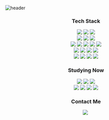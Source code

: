 ![header](https://capsule-render.vercel.app/api?type=waving&color=gradient&height=300&section=header&text=Hi!%20I'm%20Cathy!&fontSize=90&animation=fadeIn)
<!--
<h3 align="center">:여성_기술_전문가: My Github Stats :여성_기술_전문가:</h3>
<div align="center">
// ![Cathy's GitHub stats](https://github-readme-stats.vercel.app/api?username=Cathy-Kim&show_icons=true&theme=buefy)
</div>
-->
<h3 align="center"> Tech Stack </h3>
<p align="center">
  <img src="https://img.shields.io/badge/Python-3776AB?style=flat&logo=Python&logoColor=white"/>
  <img src="https://img.shields.io/badge/C-A8B9CC?style=flat&logo=C&logoColor=white"/></a>
  <img src="https://img.shields.io/badge/Java-3B5C87?style=flat&logo=JAVA&logoColor=white"/></a>
  <br>
  <img src="https://img.shields.io/badge/PyTorch-EE4C2C?style=flat&logo=PyTorch&logoColor=white"/>
  <img src="https://img.shields.io/badge/PyTorch Lightning-792EE5?style=flat&logo=lightning&logoColor=white"/></a>
  <img src="https://img.shields.io/badge/TensorFlow-FF6F00?style=flat&logo=TensorFlow&logoColor=white"/></a>
  <br>
  <img src="https://img.shields.io/badge/Anaconda-44A833?style=flat&logo=Anaconda&logoColor=white"/>
  <img src="https://img.shields.io/badge/Tableau-E97627?style=flat&logo=Tableau&logoColor=white"/></a>
  <img src="https://img.shields.io/badge/R-276DC3?style=flat&logo=R&logoColor=white"/></a>
  <img src="https://img.shields.io/badge/SPSS-DD0700?style=flat&logo=&logoColor=white"/></a>
  <img src="https://img.shields.io/badge/SAS-1981D1?style=flat&logo=&logoColor=white"/></a>
  <br>
  <img src="https://img.shields.io/badge/HTML-E34F26?style=flat&logo=HTML5&logoColor=white"/>
  <img src="https://img.shields.io/badge/CSS-1572B6?style=flat&logo=CSS3&logoColor=white"/></a>
  <img src="https://img.shields.io/badge/MySQL-4479A1?style=flat&logo=mysql&logoColor=white"/></a>
  <img src="https://img.shields.io/badge/MariaDB-003545?style=flat&logo=mariadb&logoColor=white"/></a>
  <br>
  <img src="https://img.shields.io/badge/GitHub-181717?style=flat&logo=github&logoColor=white"/>
  <img src="https://img.shields.io/badge/Git-F05032?style=flat&logo=git&logoColor=white"/></a>
  <img src="https://img.shields.io/badge/Slack-4A154B?style=flat&logo=slack&logoColor=white"/></a>
  <img src="https://img.shields.io/badge/WandB-FFBE00?style=flat&logo=weightsandbiases&logoColor=white"/></a>
</p>
<h3 align="center">Studying Now </h3>
<p align="center">
  <img src="https://img.shields.io/badge/FastAPI-009688?style=flat&logo=fastapi&logoColor=white"/>
  <img src="https://img.shields.io/badge/Streamlit-FF4B4B?style=flat&logo=streamlit&logoColor=white"/></a>
  <img src="https://img.shields.io/badge/sqlalchemy-D71F00?style=flat&logo=sqlalchemy&logoColor=white"/></a>
  <br>
  <img src="https://img.shields.io/badge/Pydantic-E92063?style=flat&logo=pydantic&logoColor=white"/>
  <img src="https://img.shields.io/badge/Docker-2496ED?style=flat&logo=docker&logoColor=white"/>
  <img src="https://img.shields.io/badge/Linux-FCC624?style=flat&logo=linux&logoColor=white"/></a>
  <img src="https://img.shields.io/badge/Pytest-0A9EDC?style=flat&logo=pytest&logoColor=white"/></a>
</p>
<h3 align="center"> Contact Me </h3>
<p align="center">
  <a href="https://www.linkedin.com/in/becky-kwon-7467631a6"><img src="https://img.shields.io/badge/-LinkedIn-blue?style=flat-square&logo=Linkedin&logoColor=white&link=https://www.linkedin.com/in/becky-kwon-7467631a6"></a>&nbsp
<!--
**Becky-Kwon/Becky-Kwon** is a :반짝임: _special_ :반짝임: repository because its `README.md` (this file) appears on your GitHub profile.
Here are some ideas to get you started:
- :망원경: I’m currently working on ...
- :새싹: I’m currently learning ...
- :댄서: I’m looking to collaborate on ...
- :생각하는_얼굴: I’m looking for help with ...
- :말풍선: Ask me about ...
- :우편함: How to reach me: ...
- :웃음: Pronouns: ...
- :번쩍: Fun fact: ...
-->
